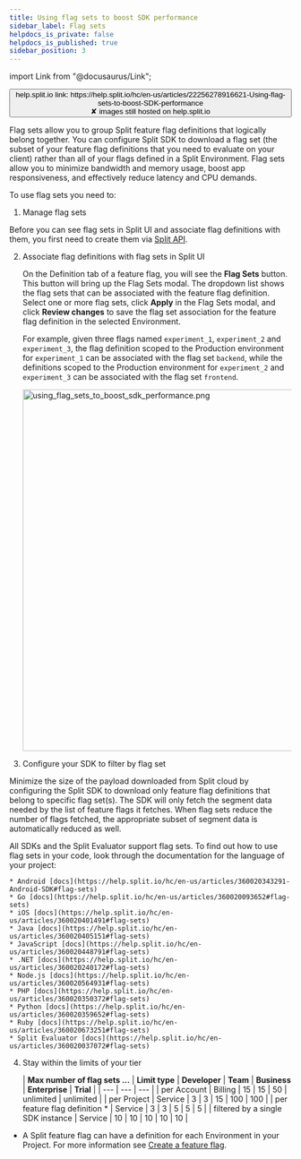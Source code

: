 ```yaml
---
title: Using flag sets to boost SDK performance
sidebar_label: Flag sets
helpdocs_is_private: false
helpdocs_is_published: true
sidebar_position: 3
---
```


import Link from "@docusaurus/Link";

<p>
  <button style={{borderRadius:'8px', border:'1px', fontFamily:'Courier New', fontWeight:'800', textAlign:'left'}}> help.split.io link: https://help.split.io/hc/en-us/articles/22256278916621-Using-flag-sets-to-boost-SDK-performance <br /> ✘ images still hosted on help.split.io </button>
</p>

Flag sets allow you to group Split feature flag definitions that logically belong together. You can configure Split SDK to download a flag set (the subset of your feature flag definitions that you need to evaluate on your client) rather than all of your flags defined in a Split Environment. Flag sets allow you to minimize bandwidth and memory usage, boost app responsiveness, and effectively reduce latency and CPU demands.

To use flag sets you need to:

1. Manage flag sets

 Before you can see flag sets in Split UI and associate flag definitions with them, you first need to create them via [Split API](https://docs.split.io/reference/create-flag-set).

2. Associate flag definitions with flag sets in Split UI

   On the Definition tab of a feature flag, you will see the **Flag Sets** button. This button will bring up the Flag Sets modal. The dropdown list shows the flag sets that can be associated with the feature flag definition. Select one or more flag sets, click **Apply** in the Flag Sets modal, and click **Review changes** to save the flag set association for the feature flag definition in the selected Environment.

   For example, given three flags named `experiment_1`, `experiment_2` and `experiment_3`, the flag definition scoped to the Production environment for `experiment_1` can be associated with the flag set `backend`, while the definitions scoped to the Production environment for `experiment_2` and `experiment_3` can be associated with the flag set `frontend`.

   <p class="wysiwyg-indent4">
      <img src="https://help.split.io/hc/article_attachments/30744719369229" alt="using_flag_sets_to_boost_sdk_performance.png" width="646" />
   </p>

3. Configure your SDK to filter by flag set

 Minimize the size of the payload downloaded from Split cloud by configuring the Split SDK to download only feature flag definitions that belong to specific flag set(s). The SDK will only fetch the segment data needed by the list of feature flags it fetches. When flag sets reduce the number of flags fetched, the appropriate subset of segment data is automatically reduced as well.

   All SDKs and the Split Evaluator support flag sets. To find out how to use flag sets in your code, look through the documentation for the language of your project:

    * Android [docs](https://help.split.io/hc/en-us/articles/360020343291-Android-SDK#flag-sets) 
    * Go [docs](https://help.split.io/hc/en-us/articles/360020093652#flag-sets) 
    * iOS [docs](https://help.split.io/hc/en-us/articles/360020401491#flag-sets)
    * Java [docs](https://help.split.io/hc/en-us/articles/360020405151#flag-sets)
    * JavaScript [docs](https://help.split.io/hc/en-us/articles/360020448791#flag-sets)
    * .NET [docs](https://help.split.io/hc/en-us/articles/360020240172#flag-sets)
    * Node.js [docs](https://help.split.io/hc/en-us/articles/360020564931#flag-sets)
    * PHP [docs](https://help.split.io/hc/en-us/articles/360020350372#flag-sets)
    * Python [docs](https://help.split.io/hc/en-us/articles/360020359652#flag-sets)
    * Ruby [docs](https://help.split.io/hc/en-us/articles/360020673251#flag-sets) 
    * Split Evaluator [docs](https://help.split.io/hc/en-us/articles/360020037072#flag-sets)

4. Stay within the limits of your tier

   | **Max number of flag sets ...** | **Limit type** | **Developer** | **Team** | **Business** | **Enterprise** | **Trial** |
| --- | --- | --- |
| per Account | Billing | 15 | 15 | 50 | unlimited | unlimited |
| per Project | Service | 3 | 3 | 15 | 100 | 100 |
| per feature flag definition * | Service | 3 | 3 | 5 | 5 | 5 |
| filtered by a single SDK instance | Service | 10 | 10 | 10 | 10 | 10 |

* A Split feature flag can have a definition for each Environment in your Project. For more information see [Create a feature flag](https://help.split.io/hc/en-us/articles/9058495582349-Create-a-feature-flag).


